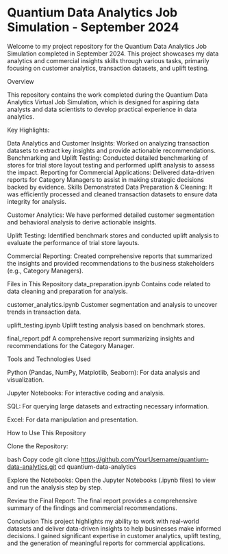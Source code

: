 # **Quantium Data Analytics Job Simulation - September 2024**

Welcome to my project repository for the Quantium Data Analytics Job Simulation completed in September 2024. This project showcases my data analytics and commercial insights skills through various tasks, primarily focusing on customer analytics, transaction datasets, and uplift testing.


Overview

This repository contains the work completed during the Quantium Data Analytics Virtual Job Simulation, which is designed for aspiring data analysts and data scientists to develop practical experience in data analytics.

Key Highlights:

Data Analytics and Customer Insights: Worked on analyzing transaction datasets to extract key insights and provide actionable recommendations.
Benchmarking and Uplift Testing: Conducted detailed benchmarking of stores for trial store layout testing and performed uplift analysis to assess the impact.
Reporting for Commercial Applications: Delivered data-driven reports for Category Managers to assist in making strategic decisions backed by evidence.
Skills Demonstrated
Data Preparation & Cleaning:
It was efficiently processed and cleaned transaction datasets to ensure data integrity for analysis.

Customer Analytics:
We have performed detailed customer segmentation and behavioral analysis to derive actionable insights.

Uplift Testing:
Identified benchmark stores and conducted uplift analysis to evaluate the performance of trial store layouts.

Commercial Reporting:
Created comprehensive reports that summarized the insights and provided recommendations to the business stakeholders (e.g., Category Managers).

Files in This Repository
data_preparation.ipynb
Contains code related to data cleaning and preparation for analysis.

customer_analytics.ipynb
Customer segmentation and analysis to uncover trends in transaction data.

uplift_testing.ipynb
Uplift testing analysis based on benchmark stores.

final_report.pdf
A comprehensive report summarizing insights and recommendations for the Category Manager.

Tools and Technologies Used

Python (Pandas, NumPy, Matplotlib, Seaborn): For data analysis and visualization.

Jupyter Notebooks: For interactive coding and analysis.

SQL: For querying large datasets and extracting necessary information.

Excel: For data manipulation and presentation.

How to Use This Repository

Clone the Repository:

bash
Copy code
git clone https://github.com/YourUsername/quantium-data-analytics.git
cd quantium-data-analytics

Explore the Notebooks: Open the Jupyter Notebooks (.ipynb files) to view and run the analysis step by step.

Review the Final Report: The final report provides a comprehensive summary of the findings and commercial recommendations.

Conclusion
This project highlights my ability to work with real-world datasets and deliver data-driven insights to help businesses make informed decisions. I gained significant expertise in customer analytics, uplift testing, and the generation of meaningful reports for commercial applications.










